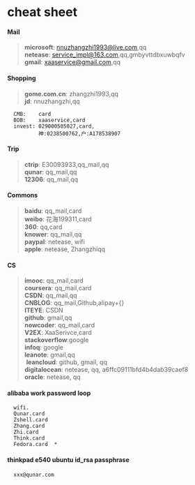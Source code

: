 ﻿# cheat sheet

#### Mail

> **microsoft**:	nnuzhangzhi1993@live.com,qq  
  **netease**:		service_impl@163.com,qq,gmbyvttdbxuwbqfv  
  **gmail**:		xaaservice@gmail.com,qq  

#### Shopping

> **gome.com.cn**:	zhangzhi1993,qq  
  **jd**:			nnuzhangzhi,qq  
```
  CMB:    card
  BOB:    xaaservice,card
  invest: 029000505027,card, 
          神:0238500762,户:A178538907
```

#### Trip

> **ctrip**:		E30093933,qq_mail,qq  
  **qunar**:		qq_mail,qq  
  **12306**:		qq_mail,qq  

#### Commons

> **baidu**:		qq_mail,card  
  **weibo**:		花海199311,card  
  **360**:			qq,card  
  **knower**:		qq_mail,qq  
  **paypal**: netease, wifi   
  **apple**: netease, Zhangzhiqq   

#### CS

> **imooc**:		qq_mail,card  
  **coursera**:		qq_mail,card  
  **CSDN**:			qq_mail,qq  
  **CNBLOG**:		qq_mail,Github,alipay+{}  
  **ITEYE**:		CSDN  
  **github**:		gmail,qq  
  **nowcoder**:		qq_mail,card  
  **V2EX**:			XaaSerivce,card  
  **stackoverflow**:google  
  **infoq**:		google   
  **leanote**:      gmail,qq   
  **leancloud**:    github, gmail, qq   
  **digitalocean**: netease, qq, a6ffc09111bfd4b4dab39caef8   
  **oracle**:  netease, qq   

#### alibaba work password loop
```  
  wifi.
  Qunar.card   
  Zshell.card
  Zhang.card  
  Zhi.card  
  Think.card 
  Fedora.card  *
```

#### thinkpad e540 ubuntu id_rsa passphrase
```
  xxx@qunar.com
```

